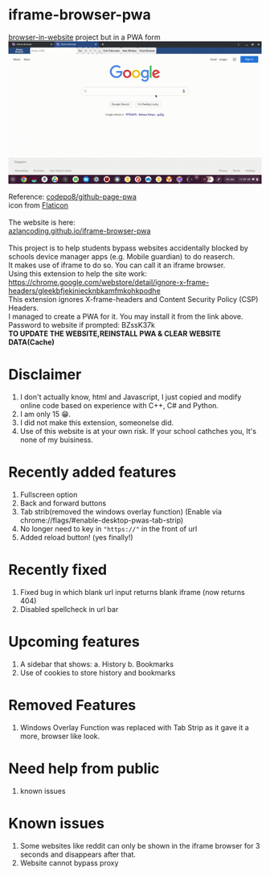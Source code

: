 # iframe-browser-pwa
[browser-in-website](https://github.com/AzlanCoding/browser-in-website) project but in a PWA form  <br>
![image](https://raw.githubusercontent.com/AzlanCoding/azlancoding.github.io/main/iframe-browser/Screen%20recording%202022-06-30%2011.25.19.gif)

Reference: [codepo8/github-page-pwa](https://github.com/codepo8/github-page-pwa/blob/main/manifest.webmanifest)  <br>
icon from [Flaticon](https://www.flaticon.com/free-icons/web-development)  <br>
<br>
The website is here:  <br>
[azlancoding.github.io/iframe-browser-pwa](https://azlancoding.github.io/iframe-browser-pwa/) <br>
<br>
This project is to help students bypass websites accidentally blocked by schools device manager apps (e.g. Mobile guardian) to do reaserch.  <br>
It makes use of iframe to do so. You can call it an iframe browser. <br>
Using this extension to help the site work: https://chrome.google.com/webstore/detail/ignore-x-frame-headers/gleekbfjekiniecknbkamfmkohkpodhe <br>
This extension ignores X-frame-headers and Content Security Policy (CSP) Headers. <br>
I managed to create a PWA for it. You may install it from the link above. <br>
Password to website if prompted: BZssK37k <br>
**TO UPDATE THE WEBSITE,REINSTALL PWA & CLEAR WEBSITE DATA(Cache)**
# Disclaimer
1. I don't actually know, html and Javascript, I just copied and modify online code based on experience with C++, C# and Python.  
2. I am only 15 😁. 
3. I did not make this extension, someonelse did.
4. Use of this website is at your own risk. If your school cathches you, It's none of my buisiness.
# Recently added features 
1. Fullscreen option
2. Back and forward buttons
3. Tab strib(removed the windows overlay function) (Enable via chrome://flags/#enable-desktop-pwas-tab-strip)
4. No longer need to key in `"https://"` in the front of url
5. Added reload button! (yes finally!)
# Recently fixed
1. Fixed bug in which blank url input returns blank iframe (now returns 404)
2. Disabled spellcheck in url bar
# Upcoming features
1. A sidebar that shows:
  a. History
  b. Bookmarks
2. Use of cookies to store history and bookmarks
# Removed Features
1. Windows Overlay Function was replaced with Tab Strip as it gave it a more, browser like look.
# Need help from public
1. known issues
# Known issues
1. Some websites like reddit can only be shown in the iframe browser for 3 seconds and disappears after that.
2. Website cannot bypass proxy
